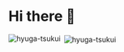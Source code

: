 <h1>Hi there 👋</h1>

<p align="left">
</p>

<p><img align="left" src="https://github-readme-stats.vercel.app/api/top-langs?username=hyuga-tsukui&show_icons=true&locale=en&layout=compact" alt="hyuga-tsukui" /></p>

<p>&nbsp;<img align="center" src="https://github-readme-stats.vercel.app/api?username=hyuga-tsukui&show_icons=true&locale=en" alt="hyuga-tsukui" /></p>
